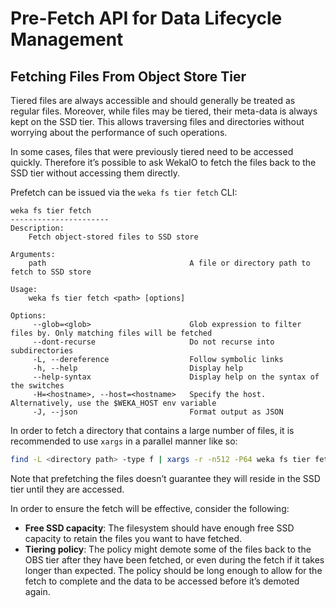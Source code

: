 # Pre-Fetch API for Data Lifecycle Management

## Fetching Files From Object Store Tier

Tiered files are always accessible and should generally be treated as regular files. Moreover, while files may be tiered, their meta-data is always kept on the SSD tier. This allows traversing files and directories without worrying about the performance of such operations.

In some cases, files that were previously tiered need to be accessed quickly. Therefore it’s possible to ask WekaIO to fetch the files back to the SSD tier without accessing them directly.

Prefetch can be issued via the `weka fs tier fetch` CLI:

```text
weka fs tier fetch
----------------------
Description:
    Fetch object-stored files to SSD store

Arguments:
    path                                A file or directory path to fetch to SSD store

Usage:
    weka fs tier fetch <path> [options]

Options:
     --glob=<glob>                      Glob expression to filter files by. Only matching files will be fetched
     --dont-recurse                     Do not recurse into subdirectories
     -L, --dereference                  Follow symbolic links
     -h, --help                         Display help
     --help-syntax                      Display help on the syntax of the switches
     -H=<hostname>, --host=<hostname>   Specify the host. Alternatively, use the $WEKA_HOST env variable
     -J, --json                         Format output as JSON
```

In order to fetch a directory that contains a large number of files, it is recommended to use `xargs` in a parallel manner like so:

```bash
find -L <directory path> -type f | xargs -r -n512 -P64 weka fs tier fetch -v
```

Note that prefetching the files doesn’t guarantee they will reside in the SSD tier until they are accessed.

In order to ensure the fetch will be effective, consider the following:

* **Free SSD capacity**: The filesystem should have enough free SSD capacity to retain the files you want to have fetched.
* **Tiering policy**: The policy might demote some of the files back to the OBS tier after they have been fetched, or even during the fetch if it takes longer than expected. The policy should be long enough to allow for the fetch to complete and the data to be accessed before it’s demoted again.

